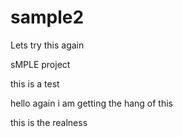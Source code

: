 # sample2
Lets try this again

sMPLE project

this is a test

hello again
i am getting the hang of this

this is the realness